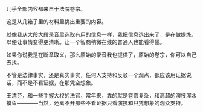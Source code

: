 几乎全部内容都来自于法院卷宗。

这是从几箱子里的材料里挑出重要的内容。

就像我从大段大段录音里选取有用的信息一样，我把信息选出来了，是在做提炼，以便让事情变得更清晰。让一个智商稍微在线的普通人也能看得懂。

如果你说我是在断章取义，那么原始的录音我也提供了，原始的卷宗，你可以自己去找。

不管是法律事实，还是真实事实，任何人支持和反驳一个观点，都应该用证据说话，而不是不看证据，在那凭空想象。

王清芬，和一些手握大权的法官，常年来，靠的就是卷宗复杂，和高超的演技浑水摸鱼————当然，还离不开那些不看证据只看演技和只凭想象的观众支持。
